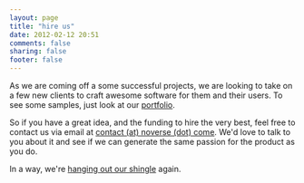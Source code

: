 ```yaml
---
layout: page
title: "hire us"
date: 2012-02-12 20:51
comments: false
sharing: false
footer: false
---
```


As we are coming off a some successful projects, we are looking to take on a few new clients to craft awesome software for them and their users. To see some samples, just look at our [portfolio]({{root_url}}/portfolio/).

So if you have a great idea, and the funding to hire the very best, feel free to contact us via email at [contact (at) noverse (dot) come](mailto:contact@noverse.com). We'd love to talk to you about it and see if we can generate the same passion for the product as you do.

In a way, we're [hanging out our shingle]({{root_url}}/blog/2010/07/hanging-out-my-shingle/) again.


